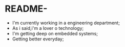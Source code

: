 # README-
- I'm currently working in a engineering department;
- As i said,i'm a lover o technology;
- I'm getting deep on embedded systems;
- Getting better everyday;
